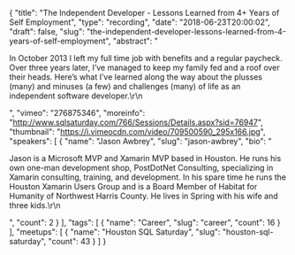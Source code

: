 {
  "title": "The Independent Developer - Lessons Learned from 4+ Years of Self Employment",
  "type": "recording",
  "date": "2018-06-23T20:00:02",
  "draft": false,
  "slug": "the-independent-developer-lessons-learned-from-4-years-of-self-employment",
  "abstract": "<p>In October 2013 I left my full time job with benefits and a regular paycheck. Over three years later, I’ve managed to keep my family fed and a roof over their heads. Here’s what I’ve learned along the way about the plusses (many) and minuses (a few) and challenges (many) of life as an independent software developer.\r\n</p>",
  "vimeo": "276875346",
  "moreinfo": "http://www.sqlsaturday.com/766/Sessions/Details.aspx?sid=76947",
  "thumbnail": "https://i.vimeocdn.com/video/709500590_295x166.jpg",
  "speakers": [
    {
      "name": "Jason Awbrey",
      "slug": "jason-awbrey",
      "bio": "<p>Jason is a Microsoft MVP and Xamarin MVP based in Houston. He runs his own one-man development shop, PostDotNet Consulting, specializing in Xamarin consulting, training, and development. In his spare time he runs the Houston Xamarin Users Group and is a Board Member of Habitat for Humanity of Northwest Harris County. He lives in Spring with his wife and three kids.\r\n</p>",
      "count": 2
    }
  ],
  "tags": [
    {
      "name": "Career",
      "slug": "career",
      "count": 16
    }
  ],
  "meetups": [
    {
      "name": "Houston SQL Saturday",
      "slug": "houston-sql-saturday",
      "count": 43
    }
  ]
}